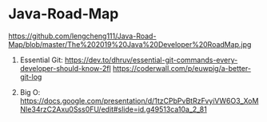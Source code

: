 # Java-Road-Map
https://github.com/lengcheng111/Java-Road-Map/blob/master/The%202019%20Java%20Developer%20RoadMap.jpg
1. Essential Git: 
https://dev.to/dhruv/essential-git-commands-every-developer-should-know-2fl
https://coderwall.com/p/euwpig/a-better-git-log

2. Big O: 
https://docs.google.com/presentation/d/1tzCPbPvBtRzFvyiVW6O3_XoMNIe34rzC2Axu0Sss0FU/edit#slide=id.g49513ca10a_2_81

